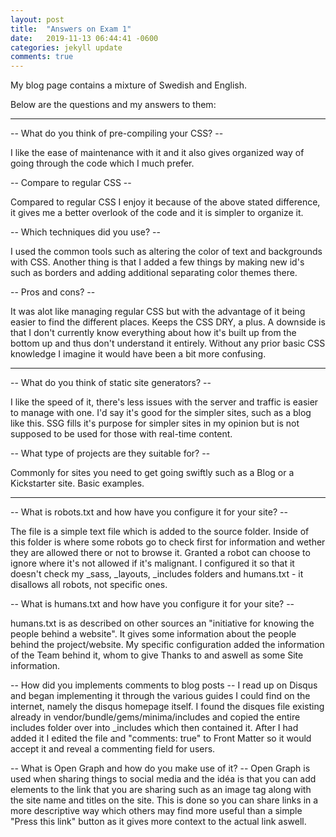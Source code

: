 ```yaml
---
layout: post
title:  "Answers on Exam 1"
date:   2019-11-13 06:44:41 -0600
categories: jekyll update
comments: true
---
```

My blog page contains a mixture of Swedish and English.

Below are the questions and my answers to them:

---------------------

-- What do you think of pre-compiling your CSS? -- 

I like the ease of maintenance with it and it also gives organized way of going through the code which I much prefer.

-- Compare to regular CSS -- 

Compared to regular CSS I enjoy it because of the above stated difference, it gives me a better overlook of the code and it is simpler to organize it.

-- Which techniques did you use? -- 

I used the common tools such as altering the color of text and backgrounds with CSS. Another thing is that I added a few things by making new id's such as borders and adding additional separating color themes there.

-- Pros and cons? -- 

It was alot like managing regular CSS but with the advantage of it being easier to find the different places.
Keeps the CSS DRY, a plus.
A downside is that I don't currently know everything about how it's built up from the bottom up and thus don't understand it entirely.
Without any prior basic CSS knowledge I imagine it would have been a bit more confusing.

---------------------

-- What do you think of static site generators? -- 

I like the speed of it, there's less issues with the server and traffic is easier to manage with one. I'd say it's good for the simpler sites, such as a blog like this.
SSG fills it's purpose for simpler sites in my opinion but is not supposed to be used for those with real-time content.

-- What type of projects are they suitable for? -- 

Commonly for sites you need to get going swiftly such as a Blog or a Kickstarter site. Basic examples.

---------------------

-- What is robots.txt and how have you configure it for your site? -- 

The file is a simple text file which is added to the source folder. Inside of this folder is where some robots go to check first for information and wether they are allowed there or not to browse it. Granted a robot can choose to ignore where it's not allowed if it's malignant.
I configured it so that it doesn't check my _sass, _layouts, _includes folders and humans.txt - it disallows all robots, not specific ones.

-- What is humans.txt and how have you configure it for your site? -- 

humans.txt is as described on other sources an "initiative for knowing the people behind a website". It gives some information about the people behind the project/website. My specific configuration added the information of the Team behind it, whom to give Thanks to and aswell as some Site information. 

-- How did you implements comments to blog posts -- 
I read up on Disqus and began implementing it through the various guides I could find on the internet, namely the disqus homepage itself. I found the disques file existing already in vendor/bundle/gems/minima/includes and copied the entire includes folder over into _includes which then contained it.
After I had added it I edited the file and "comments: true" to Front Matter so it would accept it and reveal a commenting field for users.

-- What is Open Graph and how do you make use of it? -- 
Open Graph is used when sharing things to social media and the idéa is that you can add elements to the link that you are sharing such as an image tag along with the site name and titles on the site. This is done so you can share links in a more descriptive way which others may find more useful than a simple "Press this link" button as it gives more context to the actual link aswell.
